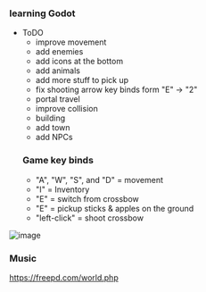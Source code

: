 ### learning Godot
- ToDO
  - improve movement 
  - add enemies
  - add icons at the bottom
  - add animals
  - add more stuff to pick up
  - fix shooting arrow key binds form "E" -> "2"
  - portal travel
  - improve collision
  - building
  - add town
  - add NPCs
  ### Game key binds
  - "A", "W", "S", and "D" = movement
  - "I" = Inventory
  - "E" = switch from crossbow
  - "E" = pickup sticks & apples on the ground
  - "left-click" = shoot crossbow
    
![image](https://github.com/user-attachments/assets/2eea61a5-b07e-4f1f-a712-e7518341a660)



### Music
https://freepd.com/world.php
